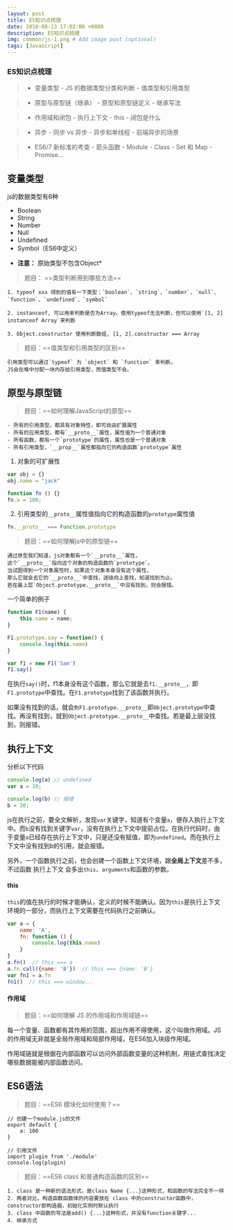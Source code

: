 ```yaml
---
layout: post
title: ES知识点梳理
date: 2018-08-13 17:02:00 +0800
description: ES知识点梳理
img: common/js-1.png # Add image post (optional)
tags: [Javascript]
---
```




### ES知识点梳理

> - 变量类型
    - JS 的数据类型分类和判断
    - 值类型和引用类型

> - 原型与原型链（继承）
    - 原型和原型链定义
    - 继承写法

> - 作用域和闭包
    - 执行上下文
    - this
    - 闭包是什么

> - 异步
    - 同步 vs 异步
    - 异步和单线程
    - 前端异步的场景

> - ES6/7 新标准的考查
    - 箭头函数
    - Module
    - Class
    - Set 和 Map
    - Promise...


## 变量类型

js的数据类型有6种
- Boolean
- String
- Number
- Null
- Undefined
- Symbol（ES6中定义）

* **注意：** 原始类型不包含Object*


> 题目： ==类型判断用到哪些方法==

    1. typeof xxx 得到的值有一下类型：`boolean`、`string`、`number`、`null`、`function`、`undefined`、`symbol`

    2. instanceof, 可以用来判断是否为Array。使用typeof无法判断，但可以使用`[1, 2] instanceof Array`来判断

    3. Object.constructor 使用判断数组, [1, 2].constructor === Array





> 题目：==值类型和引用类型的区别==

    引用类型可以通过`typeof` 为 `object` 和 `function` 来判断。
    JS会在堆中分配一块内存给引用类型，而值类型不会。



## 原型与原型链

> 题目：==如何理解JavaScript的原型==
    
    - 所有的引用类型，都具有对象特性，即可自由扩展属性
    - 所有的应用类型，都有`__proto__`属性，属性值为一个普通对象
    - 所有函数，都有一个`prototype`的属性，属性也是一个普通对象
    - 所有引用类型，`__prop__`属性都指向它的构造函数`prototype`属性
    
1. 对象的可扩展性
```js
var obj = {}
obj.name = "jack"

function fn () {}
fn.a = 100;
```

2. 引用类型的`__proto__`属性值指向它的构造函数的`prototype`属性值
```js
fn.__proto__ === Function.prototype
```

> 题目：==如何理解js中的原型链==
    
    通过原型我们知道，js对象都有一个`__proto__`属性，
    这个`__proto__`指向这个对象的构造函数的`prototype`。
    当试图得到一个对象属性时，如果这个对象本身没有这个属性，
    那么它就会去它的`__proto__`中查找，逐级向上查找，知道找到为止。
    若在最上层`Object.prototype.__proto__`中没有找到，则会报错。

一个简单的例子
```js
function F1(name) {
    this.name = name;
}

F1.prototype.say = function() {
    console.log(this.name)
}

var f1 = new F1('Sam')
f1.say()
```

在执行`say()`时，f1本身没有这个函数，那么它就是去`f1.__proto__`，即`F1.prototype`中查找。在`F1.prototype`找到了该函数并执行。

如果没有找到的话，就会`到F1.prototype.__proto__`即`Object.prototype`中查找。再没有找到，就到`Object.prototype.__proto__`中查找。若是最上层没找到，则报错。




## 执行上下文

分析以下代码
```js
console.log(a) // undefined
var a = 10;

console.log(b) // 报错
b = 20;
```

js在执行之前，要全文解析，发现`var`关键字，知道有个变量`a`，便存入执行上下文中。而`b`没有找到关键字`var`，没有在执行上下文中提前占位。在执行代码时，由于变量`a`已经存在执行上下文中，只是还没有赋值，即为`undefined`。而在执行上下文中没有找到b的引用，就会报错。

另外，一个函数执行之前，也会创建一个函数上下文环境，跟**全局上下文**差不多，不过函数 执行上下文 会多出`this`、`arguments`和函数的参数。


#### this
`this`的值在执行的时候才能确认，定义的时候不能确认。因为`this`是执行上下文环境的一部分，而执行上下文需要在代码执行之前确认。

```js
var a = {
    name: 'A',
    fn: function () {
        console.log(this.name)
    }
}
a.fn()  // this === a
a.fn.call({name: 'B'})  // this === {name: 'B'}
var fn1 = a.fn
fn1()  // this === window...
```


#### 作用域

> 题目：==如何理解 JS 的作用域和作用域链==

每一个变量、函数都有其作用的范围，超出作用不得使用，这个叫做作用域。JS的作用域无非就是全局作用域和局部作用域，在ES6加入块级作用域。

作用域链就是根据在内部函数可以访问外部函数变量的这种机制，用链式查找决定哪些数据能被内部函数访问。



## ES6语法

> 题目：==ES6 模块化如何使用？==

```
// 创建一个module.js的文件
export default {
    a: 100
}

// 引用文件
import plugin from './module'
console.log(plugin)
```


> 题目：==ES6 class 和普通构造函数的区别==

    1. class 是一种新的语法形式，是class Name {...}这种形式，和函数的写法完全不一样
    2. 两者对比，构造函数函数体的内容要放在 class 中的constructor函数中，constructor即构造器，初始化实例时默认执行
    3. class 中函数的写法是add() {...}这种形式，并没有function关键字...
    4. 继承方式
